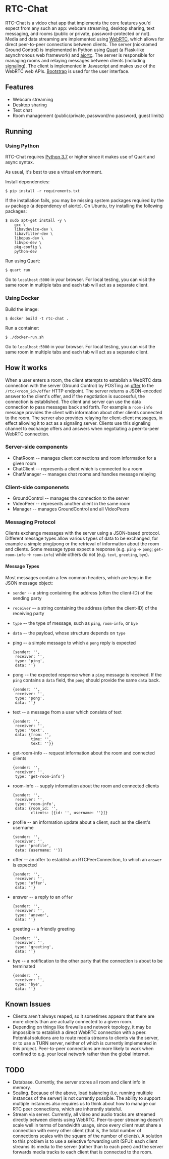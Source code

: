 # RTC-Chat

RTC-Chat is a video chat app that implements the core features you'd expect from any such an app:
webcam streaming, desktop sharing, text messaging, and rooms (public or private, password-protected or not).
Media and data streaming are implemented using [WebRTC](https://developer.mozilla.org/en-US/docs/Web/API/WebRTC_API),
which allows for direct peer-to-peer connections between clients.
The server (nicknamed Ground Control) is implemented in Python using [Quart](https://github.com/pgjones/quart/)
(a Flask-like asynchronous web framework) and [aiortc](https://aiortc.readthedocs.io/).
The server is responsible for managing rooms and relaying messages between clients
(including [signaling](https://developer.mozilla.org/en-US/docs/Web/API/WebRTC_API/Signaling_and_video_calling)).
The client is implemented in Javascript and makes use of the WebRTC web APIs.
[Bootstrap](https://getbootstrap.com/) is used for the user interface.


## Features
- Webcam streaming
- Desktop sharing
- Text chat
- Room management (public/private, password/no password, guest limits)


## Running

### Using Python

RTC-Chat requires [Python 3.7](https://docs.python.org/3.7/whatsnew/3.7.html) or higher since it makes use of Quart and async syntax.

As usual, it's best to use a virtual environment.

Install dependencies:

```
$ pip install -r requirements.txt
```

If the installation fails, you may be missing system packages required by the `av` package (a dependency of aiortc).
On Ubuntu, try installing the following packages:


```
$ sudo apt-get install -y \
    gcc \
    libavdevice-dev \
    libavfilter-dev \
    libopus-dev \
    libvpx-dev \
    pkg-config \
    python-dev
```

Run using Quart:

```
$ quart run
```

Go to `localhost:5000` in your browser. For local testing, you can visit the same room in multiple tabs and each tab
will act as a separate client.

### Using Docker

Build the image:

```
$ docker build -t rtc-chat .
```

Run a container:

```
$ ./docker-run.sh
```

Go to `localhost:5000` in your browser. For local testing, you can visit the same room in multiple tabs and each tab
will act as a separate client.


## How it works

When a user enters a room, the client attempts to establish a WebRTC data connection with the server (Ground Control)
by POSTing an [offer](https://developer.mozilla.org/en-US/docs/Web/API/RTCPeerConnection/createOffer)
to the `/rtc/<room_id>/offer` HTTP endpoint. The server returns a JSON-encoded answer to the client's offer,
and if the negotiation is successful, the connection is established. The client and server can use the data connection to
pass messages back and forth. For example a `room-info` message provides the client with information about other clients connected to
the room. The server also provides relaying for client-client messages, in effect allowing it to act as a signaling server.
Clients use this signaling channel to exchange offers and answers when negotiating a peer-to-peer WebRTC connection.

### Server-side components
- ChatRoom -- manages client connections and room information for a given room
- ChatClient -- represents a client which is connected to a room
- ChatManager -- manages chat rooms and handles message relaying

### Client-side componenets
- GroundControl -- manages the connection to the server
- VideoPeer -- represents another client in the same room
- Manager -- manages GroundControl and all VideoPeers

### Messaging Protocol

Clients exchange messages with the server using a JSON-based protocol.
Different message types allow various types of data to be exchanged, for example a simple ping/pong or
the retrieval of information about the room and clients.
Some message types expect a response (e.g. `ping` -> `pong`; `get-room-info` -> `room-info`)
while others do not (e.g. `text`, `greeting`, `bye`).

#### Message Types

Most messages contain a few common headers, which are keys in the JSON message object:
  - `sender` -- a string containing the address (often the client-ID) of the sending party
  - `receiver` -- a string containing the address (often the client-ID) of the receiving party
  - `type` -- the type of message, such as `ping`, `room-info`, or `bye`
  - `data` -- the payload, whose structure depends on `type`

- ping -- a simple message to which a `pong` reply is expected

    ```
    {sender: '',
     receiver: '',
     type: 'ping',
     data: ''}
     ```

- pong -- the expected response when a `ping` message is received.
  If the `ping` contains a `data` field, the `pong` should provide the same `data` back.

    ```
    {sender: '',
     receiver: '',
     type: 'pong',
     data: ''}
    ```

- text -- a message from a user which consists of text

    ```
    {sender: '',
     receiver: '',
     type: 'text',
     data: {from: '',
            time: '',
            text: ''}}
    ```

- get-room-info -- request information about the room and connected clients

    ```
    {sender: '',
     receiver: '',
     type: 'get-room-info'}
    ```

- room-info -- supply information about the room and connected clients

    ```
    {sender: '',
     receiver: '',
     type: 'room-info',
     data: {room_id: '',
            clients: [{id: '', username: ''}]}
    ```

- profile -- an information update about a client, such as the client's username

    ```
    {sender: '',
     receiver: '',
     type: 'profile',
     data: {username: ''}}
    ```

- offer -- an offer to establish an RTCPeerConnection, to which an `answer` is expected

    ```
    {sender: '',
     receiver: '',
     type: 'offer',
     data: ''}
    ```

- answer -- a reply to an `offer`

    ```
    {sender: '',
     receiver: '',
     type: 'answer',
     data: ''}
    ```

- greeting -- a friendly greeting

    ```
    {sender: '',
     receiver: '',
     type: 'greeting',
     data: ''}
    ```

- bye -- a notification to the other party that the connection is about to be terminated

    ```
    {sender: '',
     receiver: '',
     type: 'bye',
     data: ''}
    ```


## Known Issues
- Clients aren't always reaped, so it sometimes appears that there are more clients than are actually connected to a given room.
- Depending on things like firewalls and network topology, it may be impossible to establish a direct WebRTC
  connection with a peer. Potential solutions are to route media streams to clients via the server, or to use a TURN
  server, neither of which is currently implemented in this project. Peer-to-peer connections are more likely to work
  when confined to e.g. your local network rather than the global internet.


## TODO
- Database. Currently, the server stores all room and client info in memory.
- Scaling. Because of the above, load balancing (i.e. running multiple instances of the server) is not currently possible.
  The ability to support multiple instances also requires us to think about how to manage our RTC peer connections, which are inherently stateful.
- Stream via server. Currently, all video and audio tracks are streamed directly between clients using WebRTC.
  Peer-to-peer streaming doesn't scale well in terms of bandwidth usage, since every client must share a connection with every other client
  (that is, the total number of connections scales with the square of the number of clients).
  A solution to this problem is to use a selective forwarding unit (SFU): each client streams its media to the server
  (rather than to each peer) and the server forwards media tracks to each client that is connected to the room.
